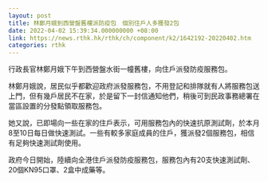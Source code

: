 ```yaml
---
layout: post
title: 林鄭月娥到西營盤舊樓派防疫包　個別住戶人多獲發2包
date: 2022-04-02 15:39:34.000000000 +08:00
link: https://news.rthk.hk/rthk/ch/component/k2/1642192-20220402.htm
categories: rthk
---
```


行政長官林鄭月娥下午到西營盤水街一幢舊樓，向住戶派發防疫服務包。

林鄭月娥說，居民似乎都歡迎政府派發服務包，不用登記和排隊就有人將服務包送上門，但有幾戶居民不在家，於是留下一封信通知他們，稍後可到民政事務總署在當區設置的分發點領取服務包。

她又說，已即場向一些在家的住戶表示，可用服務包內的快速抗原測試劑，於本月8至10日每日做快速測試。一些有較多家庭成員的住戶，獲派發2個服務包，相信有足夠快速測試劑使用。

政府今日開始，陸續向全港住戶派發防疫服務包，服務包內有20支快速測試劑、20個KN95口罩、2盒中成藥等。

